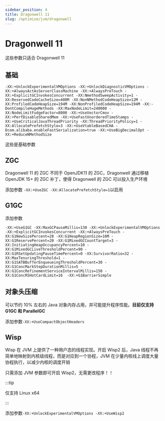 ```yaml
---
sidebar_position: 4
title: Dragonwell 11
slug: /optimize/jvm/dragonwell
---
```


# Dragonwell 11

这些参数只适合 Dragonwell 11

## 基础

<!--markdownlint-disable line-length-->

```text
-XX:+UnlockExperimentalVMOptions -XX:+UnlockDiagnosticVMOptions -XX:+AlwaysActAsServerClassMachine -XX:+AlwaysPreTouch -XX:+ExplicitGCInvokesConcurrent -XX:NmethodSweepActivity=1 -XX:ReservedCodeCacheSize=400M -XX:NonNMethodCodeHeapSize=12M -XX:ProfiledCodeHeapSize=194M -XX:NonProfiledCodeHeapSize=194M -XX:-DontCompileHugeMethods -XX:MaxNodeLimit=240000 -XX:NodeLimitFudgeFactor=8000 -XX:+UseVectorCmov -XX:+PerfDisableSharedMem -XX:+UseFastUnorderedTimeStamps -XX:+UseCriticalJavaThreadPriority -XX:ThreadPriorityPolicy=1 -XX:AllocatePrefetchStyle=3 -XX:+UseVtableBasedCHA -Dcom.alibaba.enableFastSerialization=true -XX:+UseBigDecimalOpt -XX:+ReduceNMethodSize
```

<!--markdownlint-enable line-length-->

这些是基础参数

## ZGC

Dragonwell 11 的 ZGC 不同于 OpenJDK11 的 ZGC，Dragonwell 通过移植 OpenJDK 15+ 的 ZGC 补丁，使得 Dragonwell 的 ZGC 可以投入生产环境

添加参数 `-XX:+UseZGC -XX:AllocatePrefetchStyle=1`以启用

## G1GC

添加参数

<!--markdownlint-disable line-length-->

```shell
-XX:+UseG1GC -XX:MaxGCPauseMillis=130 -XX:+UnlockExperimentalVMOptions -XX:+ExplicitGCInvokesConcurrent -XX:+AlwaysPreTouch -XX:G1NewSizePercent=28 -XX:G1HeapRegionSize=16M -XX:G1ReservePercent=20 -XX:G1MixedGCCountTarget=3 -XX:InitiatingHeapOccupancyPercent=10 -XX:G1MixedGCLiveThresholdPercent=90 -XX:G1RSetUpdatingPauseTimePercent=0 -XX:SurvivorRatio=32 -XX:MaxTenuringThreshold=1 -XX:G1SATBBufferEnqueueingThresholdPercent=30 -XX:G1ConcMarkStepDurationMillis=5 -XX:G1ConcRefinementServiceIntervalMillis=150 -XX:G1ConcRSHotCardLimit=16  -XX:+G1BarrierSimple
```

<!--markdownlint-enable line-length-->

## 对象头压缩

可以节约 10% 左右的 Java 对象内存占用，并可能提升程序性能。**目前仅支持 G1GC 和 ParallelGC**

添加参数`-XX:+UseCompactObjectHeaders`

## Wisp

Wisp 在 JVM 上提供了一种用户态的线程实现。开启 Wisp2 后，Java 线程不再简单地映射到内核级线程，而是对应到一个协程，JVM 在少量内核线上调度大量协程执行，以减少内核的调度开销

只需添加 JVM 参数即可开启 Wisp2，无需更改程序！！

:::tip

仅支持 Linux x64

:::

添加参数`-XX:+UnlockExperimentalVMOptions -XX:+UseWisp2`
